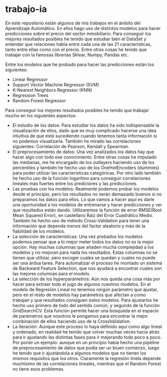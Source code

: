 # trabajo-ia

En este repositorio están algunos de mis trabajos en el ámbito del Aprendizaje Automático. En ellos hago uso de distintos modelos para hacer predicciones sobre el precio del sector inmobiliario. Para conseguir los mejores resultados posibles he tenido que estudiar bien el DataSet y entender que relaciones había entre cada una de las 21 características, tanto entre ellas como con el precio. Entre otras cosas he tenido que trabajar con la famosas librerías Sklear, Numpy, Pandas etc.

Entre los modelos que he probado para hacer las predicciones están los siguientes:

- Linear Regressor
- Support Vector Machine Regressor (SVM)
- K-Nearest Neighbors Regressor (KNN)
- Regression Trees 
- Random Forest Regressor

Para conseguir los mejores resultados posibles he tenido que trabajar mucho en los siguientes aspectos:
- El estudio de los datos: Para estudiar los datos ha sido indispensable la visualización de ellos, dado que es muy complicado hacerse una idea intuitiva de que está sucediendo cuando tenemos tanta información si no podemos visualizarla. También he mirado las correlaciones siguientes: Correlación de Pearson, Kendall y Spearman.
- El preprocesamiento de datos: Una vez analizados los datos hay que hacer algo con todo ese conocimiento. Entre otras cosas he imputado las medianas, me he encargado de los outlayers haciendo uso de los percentiles y también he hecho uso de los OneHotEncoders (dummies) para poder utilizar las características categóricas. Por otro lado también he hecho uso de la función logaritmo para conseguir correlaciones lineales más fuertes entre los predictores y las predicciones.
- Las pruebas con los modelos: Realmente podemos probar los modelos desde el principio, pero los resultados no serán demasiado buenos si no preparamos los datos para ellos. Lo que vamos a hacer aquí es darle una oportunidad a los modelos de entrenarse y hacer predicciones y ver que resultados están dando. Utilizaremos la función de error RMSE(Root Mean Squared Error), en castellano Raíz del Error Cuadrático Medio. También he hecho uso de método Cross-Validation para tener una información que dependa menos del factor aleatorio y más de la fiabilidad de los modelos.
- La selección de características: Una vez probados los modelos podemos pensar que a lo mejor meter todos los datos no es la mejor opción. Hay muchas columnas que añaden mucha complejidad a los modelos y no mejoran para nada los resultados. Estas columnas no se tienen que utilizar, pero escoger cuales se quedan y cuales no puede ser una árdua tarea. Para automatizar el proceso he montado un sistema de Backward Feature Selection, que nos ayudará a encontrar cuales son las mejores columnas para el modelo.
- La selección de los hyperparámetros: Aún nos queda una cosa más por hacer para extraer todo el jugo de algunos nuestros modelos. En el modelo de Regresión Lineal no tenemos ningún parámetro que ajustar, pero en el resto de modelos hay parámetros que afectan a como trabajan y que resultados consiguen estos modelos. Para ajustarlos he hecho uso primero de todo del sentido común, y segundo de la función GridSearchCV. Esta función permite hacer una búsqueda en el espacio de parámetros que nosotros le pongamos para encontrar la mejor combinación de ellos haciendo uso de la CrossValidation.
- La iteración: Aunque este proceso lo haya definido aquí como algo lineal y ordenado, en realidad he tenido que volver muchas veces hacia atrás para ir ajustando las distintas fases para ir mejorando todo poco a poco. Por poner un ejemplo: aunque en un principio había hecho una pipeline de preprocesamiento de datos que podía ser un biuen comienzo, luego he tenido que ir ajustándola a algunos modelos que no tienen los mismos requisitos que los otros. Claramente la regresión linela depende muchísimo de las correlaciones lineales, mientras que el Random Forest no tiene esos problemas. 
